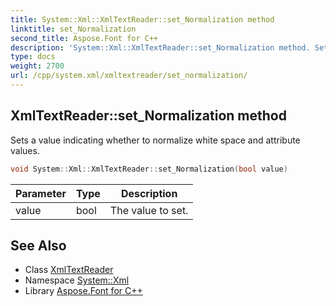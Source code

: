 ```yaml
---
title: System::Xml::XmlTextReader::set_Normalization method
linktitle: set_Normalization
second_title: Aspose.Font for C++
description: 'System::Xml::XmlTextReader::set_Normalization method. Sets a value indicating whether to normalize white space and attribute values in C++.'
type: docs
weight: 2700
url: /cpp/system.xml/xmltextreader/set_normalization/
---
```

## XmlTextReader::set_Normalization method


Sets a value indicating whether to normalize white space and attribute values.

```cpp
void System::Xml::XmlTextReader::set_Normalization(bool value)
```


| Parameter | Type | Description |
| --- | --- | --- |
| value | bool | The value to set. |

## See Also

* Class [XmlTextReader](../)
* Namespace [System::Xml](../../)
* Library [Aspose.Font for C++](../../../)
